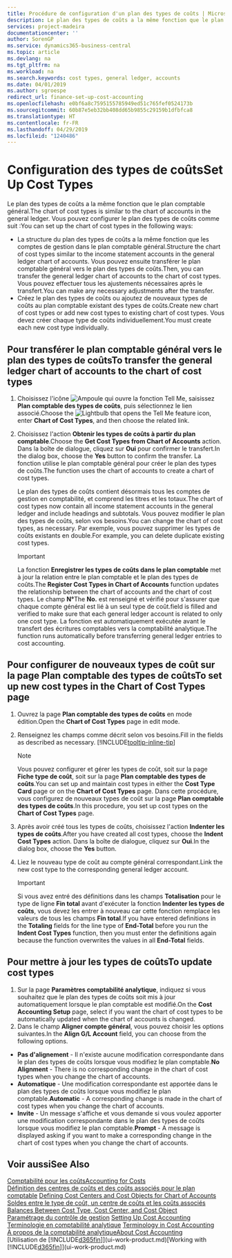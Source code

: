 ```yaml
---
title: Procédure de configuration d'un plan des types de coûts | Microsoft Docs
description: Le plan des types de coûts a la même fonction que le plan comptable général.
services: project-madeira
documentationcenter: ''
author: SorenGP
ms.service: dynamics365-business-central
ms.topic: article
ms.devlang: na
ms.tgt_pltfrm: na
ms.workload: na
ms.search.keywords: cost types, general ledger, accounts
ms.date: 04/01/2019
ms.author: sgroespe
redirect_url: finance-set-up-cost-accounting
ms.openlocfilehash: e0bf6a8c7595155785949ed51c765fef0524173b
ms.sourcegitcommit: 60b87e5eb32bb408dd65b9855c29159b1dfbfca8
ms.translationtype: HT
ms.contentlocale: fr-FR
ms.lasthandoff: 04/29/2019
ms.locfileid: "1240486"
---
```

# <a name="set-up-cost-types"></a><span data-ttu-id="5a697-103">Configuration des types de coûts</span><span class="sxs-lookup"><span data-stu-id="5a697-103">Set Up Cost Types</span></span>
<span data-ttu-id="5a697-104">Le plan des types de coûts a la même fonction que le plan comptable général.</span><span class="sxs-lookup"><span data-stu-id="5a697-104">The chart of cost types is similar to the chart of accounts in the general ledger.</span></span> <span data-ttu-id="5a697-105">Vous pouvez configurer le plan des types de coûts comme suit :</span><span class="sxs-lookup"><span data-stu-id="5a697-105">You can set up the chart of cost types in the following ways:</span></span>  

-   <span data-ttu-id="5a697-106">La structure du plan des types de coûts a la même fonction que les comptes de gestion dans le plan comptable général.</span><span class="sxs-lookup"><span data-stu-id="5a697-106">Structure the chart of cost types similar to the income statement accounts in the general ledger chart of accounts.</span></span> <span data-ttu-id="5a697-107">Vous pouvez ensuite transférer le plan comptable général vers le plan des types de coûts.</span><span class="sxs-lookup"><span data-stu-id="5a697-107">Then, you can transfer the general ledger chart of accounts to the chart of cost types.</span></span> <span data-ttu-id="5a697-108">Vous pouvez effectuer tous les ajustements nécessaires après le transfert.</span><span class="sxs-lookup"><span data-stu-id="5a697-108">You can make any necessary adjustments after the transfer.</span></span>  
-   <span data-ttu-id="5a697-109">Créez le plan des types de coûts ou ajoutez de nouveaux types de coûts au plan comptable existant des types de coûts.</span><span class="sxs-lookup"><span data-stu-id="5a697-109">Create new chart of cost types or add new cost types to existing chart of cost types.</span></span> <span data-ttu-id="5a697-110">Vous devez créer chaque type de coûts individuellement.</span><span class="sxs-lookup"><span data-stu-id="5a697-110">You must create each new cost type individually.</span></span>  

## <a name="to-transfer-the-general-ledger-chart-of-accounts-to-the-chart-of-cost-types"></a><span data-ttu-id="5a697-111">Pour transférer le plan comptable général vers le plan des types de coûts</span><span class="sxs-lookup"><span data-stu-id="5a697-111">To transfer the general ledger chart of accounts to the chart of cost types</span></span>  
1.  <span data-ttu-id="5a697-112">Choisissez l'icône ![Ampoule qui ouvre la fonction Tell Me](media/ui-search/search_small.png "Dites-moi ce que vous voulez faire"), saisissez **Plan comptable des types de coûts**, puis sélectionnez le lien associé.</span><span class="sxs-lookup"><span data-stu-id="5a697-112">Choose the ![Lightbulb that opens the Tell Me feature](media/ui-search/search_small.png "Tell me what you want to do") icon, enter **Chart of Cost Types**, and then choose the related link.</span></span>  
2.  <span data-ttu-id="5a697-113">Choisissez l'action **Obtenir les types de coûts à partir du plan comptable**.</span><span class="sxs-lookup"><span data-stu-id="5a697-113">Choose the **Get Cost Types from Chart of Accounts** action.</span></span> <span data-ttu-id="5a697-114">Dans la boîte de dialogue, cliquez sur **Oui** pour confirmer le transfert.</span><span class="sxs-lookup"><span data-stu-id="5a697-114">In the dialog box, choose the **Yes** button to confirm the transfer.</span></span> <span data-ttu-id="5a697-115">La fonction utilise le plan comptable général pour créer le plan des types de coûts.</span><span class="sxs-lookup"><span data-stu-id="5a697-115">The function uses the chart of accounts to create a chart of cost types.</span></span>  

    <span data-ttu-id="5a697-116">Le plan des types de coûts contient désormais tous les comptes de gestion en comptabilité, et comprend les titres et les totaux.</span><span class="sxs-lookup"><span data-stu-id="5a697-116">The chart of cost types now contain all income statement accounts in the general ledger and include headings and subtotals.</span></span> <span data-ttu-id="5a697-117">Vous pouvez modifier le plan des types de coûts, selon vos besoins.</span><span class="sxs-lookup"><span data-stu-id="5a697-117">You can change the chart of cost types, as necessary.</span></span> <span data-ttu-id="5a697-118">Par exemple, vous pouvez supprimer les types de coûts existants en double.</span><span class="sxs-lookup"><span data-stu-id="5a697-118">For example, you can delete duplicate existing cost types.</span></span>  

    > [!IMPORTANT]  
    >  <span data-ttu-id="5a697-119">La fonction **Enregistrer les types de coûts dans le plan comptable** met à jour la relation entre le plan comptable et le plan des types de coûts.</span><span class="sxs-lookup"><span data-stu-id="5a697-119">The **Register Cost Types in Chart of Accounts** function updates the relationship between the chart of accounts and the chart of cost types.</span></span> <span data-ttu-id="5a697-120">Le champ **N°**</span><span class="sxs-lookup"><span data-stu-id="5a697-120">The **No.**</span></span> <span data-ttu-id="5a697-121">est renseigné et vérifié pour s'assurer que chaque compte général est lié à un seul type de coût.</span><span class="sxs-lookup"><span data-stu-id="5a697-121">field is filled and verified to make sure that each general ledger account is related to only one cost type.</span></span> <span data-ttu-id="5a697-122">La fonction est automatiquement exécutée avant le transfert des écritures comptables vers la comptabilité analytique.</span><span class="sxs-lookup"><span data-stu-id="5a697-122">The function runs automatically before transferring general ledger entries to cost accounting.</span></span>  

## <a name="to-set-up-new-cost-types-in-the-chart-of-cost-types-page"></a><span data-ttu-id="5a697-123">Pour configurer de nouveaux types de coût sur la page Plan comptable des types de coûts</span><span class="sxs-lookup"><span data-stu-id="5a697-123">To set up new cost types in the Chart of Cost Types page</span></span>  
1.  <span data-ttu-id="5a697-124">Ouvrez la page **Plan comptable des types de coûts** en mode édition.</span><span class="sxs-lookup"><span data-stu-id="5a697-124">Open the **Chart of Cost Types** page in edit mode.</span></span>  
2.  <span data-ttu-id="5a697-125">Renseignez les champs comme décrit selon vos besoins.</span><span class="sxs-lookup"><span data-stu-id="5a697-125">Fill in the fields as described as necessary.</span></span> [!INCLUDE[tooltip-inline-tip](includes/tooltip-inline-tip_md.md)]

    > [!NOTE]  
    >  <span data-ttu-id="5a697-126">Vous pouvez configurer et gérer les types de coût, soit sur la page **Fiche type de coût**, soit sur la page **Plan comptable des types de coûts**.</span><span class="sxs-lookup"><span data-stu-id="5a697-126">You can set up and maintain cost types in either the **Cost Type Card** page or on the **Chart of Cost Types** page.</span></span> <span data-ttu-id="5a697-127">Dans cette procédure, vous configurez de nouveaux types de coût sur la page **Plan comptable des types de coûts**.</span><span class="sxs-lookup"><span data-stu-id="5a697-127">In this procedure, you set up cost types on the **Chart of Cost Types** page.</span></span>

3.  <span data-ttu-id="5a697-128">Après avoir créé tous les types de coûts, choisissez l'action **Indenter les types de coûts**.</span><span class="sxs-lookup"><span data-stu-id="5a697-128">After you have created all cost types, choose the **Indent Cost Types** action.</span></span> <span data-ttu-id="5a697-129">Dans la boîte de dialogue, cliquez sur **Oui**.</span><span class="sxs-lookup"><span data-stu-id="5a697-129">In the dialog box, choose the **Yes** button.</span></span>  
4.  <span data-ttu-id="5a697-130">Liez le nouveau type de coût au compte général correspondant.</span><span class="sxs-lookup"><span data-stu-id="5a697-130">Link the new cost type to the corresponding general ledger account.</span></span>  

    > [!IMPORTANT]  
    >  <span data-ttu-id="5a697-131">Si vous avez entré des définitions dans les champs **Totalisation** pour le type de ligne **Fin total** avant d'exécuter la fonction **Indenter les types de coûts**, vous devez les entrer à nouveau car cette fonction remplace les valeurs de tous les champs **Fin total**.</span><span class="sxs-lookup"><span data-stu-id="5a697-131">If you have entered definitions in the **Totaling** fields for the line type of **End-Total** before you run the **Indent Cost Types** function, then you must enter the definitions again because the function overwrites the values in all **End-Total** fields.</span></span>  

## <a name="to-update-cost-types"></a><span data-ttu-id="5a697-132">Pour mettre à jour les types de coûts</span><span class="sxs-lookup"><span data-stu-id="5a697-132">To update cost types</span></span>  
1.  <span data-ttu-id="5a697-133">Sur la page **Paramètres comptabilité analytique**, indiquez si vous souhaitez que le plan des types de coûts soit mis à jour automatiquement lorsque le plan comptable est modifié.</span><span class="sxs-lookup"><span data-stu-id="5a697-133">On the **Cost Accounting Setup** page, select if you want the chart of cost types to be automatically updated when the chart of accounts is changed.</span></span>  
2.  <span data-ttu-id="5a697-134">Dans le champ **Aligner compte général**, vous pouvez choisir les options suivantes.</span><span class="sxs-lookup"><span data-stu-id="5a697-134">In the **Align G/L Account** field, you can choose from the following options.</span></span>  

- <span data-ttu-id="5a697-135">**Pas d'alignement** - Il n'existe aucune modification correspondante dans le plan des types de coûts lorsque vous modifiez le plan comptable.</span><span class="sxs-lookup"><span data-stu-id="5a697-135">**No Alignment** - There is no corresponding change in the chart of cost types when you change the chart of accounts.</span></span>  
- <span data-ttu-id="5a697-136">**Automatique** - Une modification correspondante est apportée dans le plan des types de coûts lorsque vous modifiez le plan comptable.</span><span class="sxs-lookup"><span data-stu-id="5a697-136">**Automatic** - A corresponding change is made in the chart of cost types when you change the chart of accounts.</span></span>  
- <span data-ttu-id="5a697-137">**Invite** - Un message s'affiche et vous demande si vous voulez apporter une modification correspondante dans le plan des types de coûts lorsque vous modifiez le plan comptable.</span><span class="sxs-lookup"><span data-stu-id="5a697-137">**Prompt** - A message is displayed asking if you want to make a corresponding change in the chart of cost types when you change the chart of accounts.</span></span>  

## <a name="see-also"></a><span data-ttu-id="5a697-138">Voir aussi</span><span class="sxs-lookup"><span data-stu-id="5a697-138">See Also</span></span>  
[<span data-ttu-id="5a697-139">Comptabilité pour les coûts</span><span class="sxs-lookup"><span data-stu-id="5a697-139">Accounting for Costs</span></span>](finance-manage-cost-accounting.md)  
<span data-ttu-id="5a697-140">[Définition des centres de coûts et des coûts associés pour le plan comptable](finance-defining-cost-centers-and-cost-objects-for-chart-of-accounts.md) </span><span class="sxs-lookup"><span data-stu-id="5a697-140">[Defining Cost Centers and Cost Objects for Chart of Accounts](finance-defining-cost-centers-and-cost-objects-for-chart-of-accounts.md) </span></span>  
<span data-ttu-id="5a697-141">[Soldes entre le type de coût, un centre de coûts et les coûts associés](finance-balances-between-cost-type-cost-center-and-cost-object.md) </span><span class="sxs-lookup"><span data-stu-id="5a697-141">[Balances Between Cost Type, Cost Center, and Cost Object](finance-balances-between-cost-type-cost-center-and-cost-object.md) </span></span>  
<span data-ttu-id="5a697-142">[Paramétrage du contrôle de gestion](finance-set-up-cost-accounting.md) </span><span class="sxs-lookup"><span data-stu-id="5a697-142">[Setting Up Cost Accounting](finance-set-up-cost-accounting.md) </span></span>  
<span data-ttu-id="5a697-143">[Terminologie en comptabilité analytique](finance-terminology-in-cost-accounting.md) </span><span class="sxs-lookup"><span data-stu-id="5a697-143">[Terminology in Cost Accounting](finance-terminology-in-cost-accounting.md) </span></span>  
[<span data-ttu-id="5a697-144">À propos de la comptabilité analytique</span><span class="sxs-lookup"><span data-stu-id="5a697-144">About Cost Accounting</span></span>](finance-about-cost-accounting.md)  
<span data-ttu-id="5a697-145">[Utilisation de [!INCLUDE[d365fin](includes/d365fin_md.md)]](ui-work-product.md)</span><span class="sxs-lookup"><span data-stu-id="5a697-145">[Working with [!INCLUDE[d365fin](includes/d365fin_md.md)]](ui-work-product.md)</span></span>
